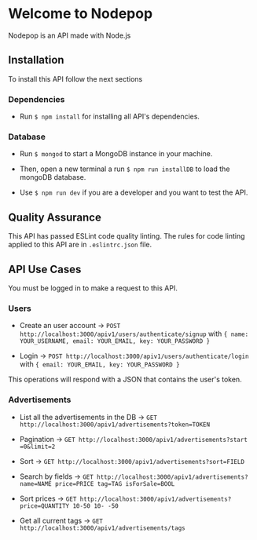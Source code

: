 # Welcome to Nodepop

Nodepop is an API made with Node.js

## Installation

To install this API follow the next sections

### Dependencies

- Run `$ npm install` for installing all API's dependencies.

### Database

- Run `$ mongod` to start a MongoDB instance in your machine.

- Then, open a new terminal a run `$ npm run installDB` to load the mongoDB database.

- Use `$ npm run dev` if you are a developer and you want to test the API.

## Quality Assurance

This API has passed ESLint code quality linting.
The rules for code linting applied to this API are in `.eslintrc.json` file.

## API Use Cases

You must be logged in to make a request to this API.

### Users

- Create an user account -> `POST http://localhost:3000/apiv1/users/authenticate/signup` with `{ name: YOUR_USERNAME, email: YOUR_EMAIL, key: YOUR_PASSWORD }`

- Login -> `POST http://localhost:3000/apiv1/users/authenticate/login` with `{ email: YOUR_EMAIL, key: YOUR_PASSWORD }`

This operations will respond with a JSON that contains the user's token.

### Advertisements

- List all the advertisements in the DB -> `GET http://localhost:3000/apiv1/advertisements?token=TOKEN` 

- Pagination -> `GET http://localhost:3000/apiv1/advertisements?start​=0&​limit​=2` 

- Sort -> `GET http://localhost:3000/apiv1/advertisements?sort=FIELD` 

- Search by fields -> `GET http://localhost:3000/apiv1/advertisements?name=NAME price=PRICE tag=TAG isForSale=BOOL`

- Sort prices -> `GET http://localhost:3000/apiv1/advertisements?price=QUANTITY 10-50 10- -50`

- Get all current tags -> `GET http://localhost:3000/apiv1/advertisements/tags`


